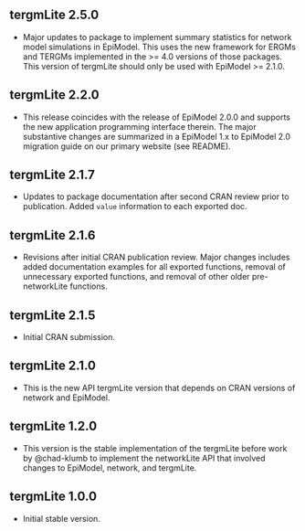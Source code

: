 ## tergmLite 2.5.0

-   Major updates to package to implement summary statistics for network model simulations in EpiModel. This uses the new framework for ERGMs and TERGMs implemented in the \>= 4.0 versions of those packages. This version of tergmLite should only be used with EpiModel \>= 2.1.0.

## tergmLite 2.2.0

-   This release coincides with the release of EpiModel 2.0.0 and supports the new application programming interface therein. The major substantive changes are summarized in a EpiModel 1.x to EpiModel 2.0 migration guide on our primary website (see README).

## tergmLite 2.1.7

-   Updates to package documentation after second CRAN review prior to publication. Added `value` information to each exported doc.

## tergmLite 2.1.6

-   Revisions after initial CRAN publication review. Major changes includes added documentation examples for all exported functions, removal of unnecessary exported functions, and removal of other older pre-networkLite functions.

## tergmLite 2.1.5

-   Initial CRAN submission.

## tergmLite 2.1.0

-   This is the new API tergmLite version that depends on CRAN versions of network and EpiModel.

## tergmLite 1.2.0

-   This version is the stable implementation of the tergmLite before work by @chad-klumb to implement the networkLite API that involved changes to EpiModel, network, and tergmLite.

## tergmLite 1.0.0

-   Initial stable version.
